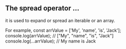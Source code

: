 ## The spread operator ... 
it is used to expand or spread an iterable or an array. 

For example,
const arrValue = ['My', 'name', 'is', 'Jack'];
console.log(arrValue);   // ["My", "name", "is", "Jack"]
console.log(...arrValue); // My name is Jack